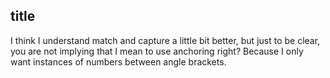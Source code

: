 ## title
I think I understand match and capture a little bit better, but just to be clear, you are not implying that I mean to use anchoring right? Because I only want instances of numbers between angle brackets.
